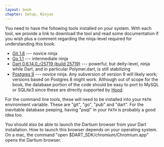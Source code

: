 ```yaml
--- 
layout: book
chapter: Setup, Ninjas
---
```


You need to have the following tools installed on your system. With each tool, we provide a link to download the tool and read some documentation if you wish plus a comment regarding the ninja-level  required for understanding this book.


* [Git 1.8](http://git-scm.com/downloads) --- novice ninja
* [Go 1.1](http://golang.org/doc/install) --- intermediate ninja
* [Dart 0.6.14.0_r25719 (build 25719)](http://www.dartlang.org/tools/) --- powerful, but deity-level, ninja while Dart, and in particular Polymer.dart, is still stabilizing
* [Postgres 9](http://www.postgresql.org/) --- novice ninja.  Any subversion of version 9 will likely work; versions based on Postgres 8 might work.  Although out of scope for the book, the database portion of the code should be easy to port to MySQL or SQLite3 since these are directly supported by [Hood](https://github.com/eaigner/hood).

For the command line tools, these will need to be installed into your `PATH` environment variable.  These are "git", "go", "pub" and "dart".  For the inevitable database peeping, having "psql" in your `PATH` is probably a good idea too.

You should also be able to launch the Dartium browser from your Dart installation.  How to launch this browser depends on your operating system.  On a mac, the command "open $DART_SDK/chromium/Chromium.app" opens the Dartium browser.

